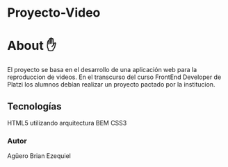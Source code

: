 # Proyecto-Video

# About ✋

El proyecto se basa en el desarrollo de una aplicación web para la reproduccion de videos. En el transcurso del curso FrontEnd Developer de Platzi los alumnos debían realizar un proyecto pactado por la institucion. 

## Tecnologías 

HTML5 utilizando arquitectura BEM
CSS3 

### Autor 

Agüero Brian Ezequiel
